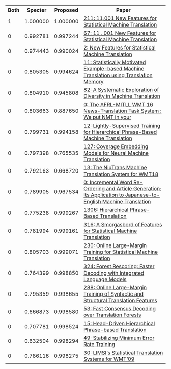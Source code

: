 <html><table><tr>
<th>Both</th>
<th>Specter</th>
<th>Proposed</th>
<th>Paper</th>
</tr>
<tr>
<td>1</td>
<td>1.000000</td>
<td>1.000000</td>
<td><a href="https://www.semanticscholar.org/paper/57b3f8df7020b67df71a96974adef8d5282ed396">211: 11,001 New Features for Statistical Machine Translation</a></td>
</tr>
<tr>
<td>0</td>
<td>0.992781</td>
<td>0.997244</td>
<td><a href="https://www.semanticscholar.org/paper/83b3eabf8780cc3ca4058d60eb11ca407fb12810">67: 11 , 001 New Features for Statistical Machine Translation</a></td>
</tr>
<tr>
<td>0</td>
<td>0.974443</td>
<td>0.990024</td>
<td><a href="https://www.semanticscholar.org/paper/46d6bc145894ccc93f8a4a8787bde9974ef96bfa">2: New Features for Statistical Machine Translation</a></td>
</tr>
<tr>
<td>0</td>
<td>0.805305</td>
<td>0.994624</td>
<td><a href="https://www.semanticscholar.org/paper/2de6933ba964a7afa7a92a913c714509d6d38e31">11: Statistically Motivated Example-based Machine Translation using Translation Memory</a></td>
</tr>
<tr>
<td>0</td>
<td>0.804910</td>
<td>0.945808</td>
<td><a href="https://www.semanticscholar.org/paper/e8679859bf0ad6ca4253603d05462838957733fb">82: A Systematic Exploration of Diversity in Machine Translation</a></td>
</tr>
<tr>
<td>0</td>
<td>0.803663</td>
<td>0.887650</td>
<td><a href="https://www.semanticscholar.org/paper/42a01907336cbb665134f6ef6e706e80e2adb1f8">0: The AFRL-MITLL WMT 16 News-Translation Task System : We put NMT in your</a></td>
</tr>
<tr>
<td>0</td>
<td>0.799731</td>
<td>0.994158</td>
<td><a href="https://www.semanticscholar.org/paper/6539153748df6e4f24df7b05ac8c094369450ee7">12: Lightly-Supervised Training for Hierarchical Phrase-Based Machine Translation</a></td>
</tr>
<tr>
<td>0</td>
<td>0.797398</td>
<td>0.765535</td>
<td><a href="https://www.semanticscholar.org/paper/f997c2f1f668b942c4cccd425bc192df651ed516">127: Coverage Embedding Models for Neural Machine Translation</a></td>
</tr>
<tr>
<td>0</td>
<td>0.792163</td>
<td>0.668720</td>
<td><a href="https://www.semanticscholar.org/paper/0951bebc7a31003926daa3c4de175561d4a57703">13: The NiuTrans Machine Translation System for WMT18</a></td>
</tr>
<tr>
<td>0</td>
<td>0.789905</td>
<td>0.967534</td>
<td><a href="https://www.semanticscholar.org/paper/fcdc22452ca984d337cf73986b3b6393d193d6ac">0: Incremental Word Re-Ordering and Article Generation: Its Application to Japanese-to-English Machine Translation</a></td>
</tr>
<tr>
<td>0</td>
<td>0.775238</td>
<td>0.999267</td>
<td><a href="https://www.semanticscholar.org/paper/0db6eb46ca9941660acc775e3ca39bf4434c18be">1306: Hierarchical Phrase-Based Translation</a></td>
</tr>
<tr>
<td>0</td>
<td>0.781994</td>
<td>0.999161</td>
<td><a href="https://www.semanticscholar.org/paper/cb3dcb13abd096a33780e6268ee4aaa583b198e8">316: A Smorgasbord of Features for Statistical Machine Translation</a></td>
</tr>
<tr>
<td>0</td>
<td>0.805703</td>
<td>0.999071</td>
<td><a href="https://www.semanticscholar.org/paper/8d125e6de1e77e9168ad0ed355551cf72062e1c2">230: Online Large-Margin Training for Statistical Machine Translation</a></td>
</tr>
<tr>
<td>0</td>
<td>0.764399</td>
<td>0.998850</td>
<td><a href="https://www.semanticscholar.org/paper/ebbd9e5fbc9c663d9dd60a08e1c3a09b15e65278">324: Forest Rescoring: Faster Decoding with Integrated Language Models</a></td>
</tr>
<tr>
<td>0</td>
<td>0.795359</td>
<td>0.998655</td>
<td><a href="https://www.semanticscholar.org/paper/7fdbb9f2a0caaa0813d26756a2d071959b3dd5a5">288: Online Large-Margin Training of Syntactic and Structural Translation Features</a></td>
</tr>
<tr>
<td>0</td>
<td>0.666873</td>
<td>0.998580</td>
<td><a href="https://www.semanticscholar.org/paper/64712c7e8382cc1f867895b290e755624f713f16">53: Fast Consensus Decoding over Translation Forests</a></td>
</tr>
<tr>
<td>0</td>
<td>0.707781</td>
<td>0.998524</td>
<td><a href="https://www.semanticscholar.org/paper/de9202443b46755a85a2eca76dfe2f9c74502cba">15: Head-Driven Hierarchical Phrase-based Translation</a></td>
</tr>
<tr>
<td>0</td>
<td>0.632504</td>
<td>0.998294</td>
<td><a href="https://www.semanticscholar.org/paper/6556c5cd72fe8f63432baf881cfb9e403561b674">49: Stabilizing Minimum Error Rate Training</a></td>
</tr>
<tr>
<td>0</td>
<td>0.786116</td>
<td>0.998275</td>
<td><a href="https://www.semanticscholar.org/paper/ba3b8388f771f6e2caad8e77dcfb317c4f01569d">30: LIMSI‘s Statistical Translation Systems for WMT‘09</a></td>
</tr>
</table></html>

